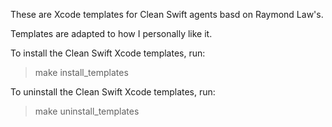 These are Xcode templates for Clean Swift agents basd on Raymond Law's.

Templates are adapted to how I personally like it.
  

To install the Clean Swift Xcode templates, run:

> make install_templates

To uninstall the Clean Swift Xcode templates, run:

> make uninstall_templates
